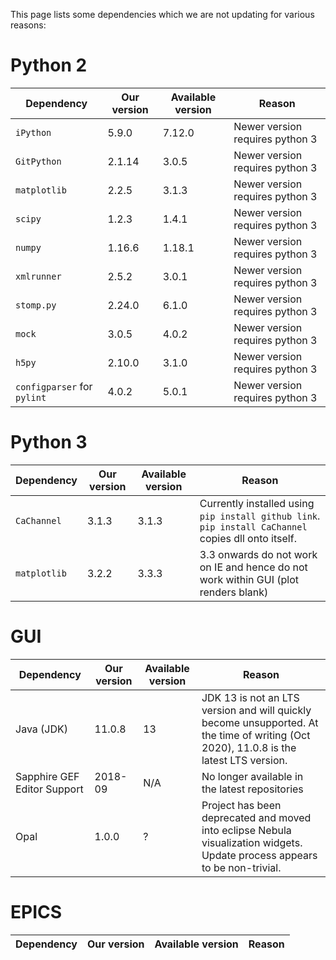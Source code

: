 This page lists some dependencies which we are not updating for various reasons:

# Python 2

| Dependency | Our version | Available version | Reason |
| --- | --- | --- | --- |
| `iPython` | 5.9.0 | 7.12.0 | Newer version requires python 3 |
| `GitPython` | 2.1.14 | 3.0.5 | Newer version requires python 3 |
| `matplotlib` | 2.2.5 | 3.1.3 | Newer version requires python 3 |
| `scipy` | 1.2.3 | 1.4.1 | Newer version requires python 3 |
| `numpy` | 1.16.6 | 1.18.1 | Newer version requires python 3 |
| `xmlrunner` | 2.5.2 | 3.0.1 | Newer version requires python 3 |
| `stomp.py`  | 2.24.0 | 6.1.0 | Newer version requires python 3 |
| `mock`      | 3.0.5  | 4.0.2 | Newer version requires python 3 |
| `h5py`      | 2.10.0 | 3.1.0 | Newer version requires python 3 |
| `configparser` for `pylint` | 4.0.2 | 5.0.1 | Newer version requires python 3 |

# Python 3

| Dependency | Our version | Available version | Reason |
| --- | --- | --- | --- |
| `CaChannel` | 3.1.3 | 3.1.3 | Currently installed using `pip install github link`. `pip install CaChannel` copies dll onto itself. |
| `matplotlib` | 3.2.2 | 3.3.3 | 3.3 onwards do not work on IE and hence do not work within GUI (plot renders blank)  |

# GUI

| Dependency | Our version | Available version | Reason |
| --- | --- | --- | --- |
| Java (JDK) | 11.0.8 | 13 | JDK 13 is not an LTS version and will quickly become unsupported. At the time of writing (Oct 2020), 11.0.8 is the latest LTS version. |
| Sapphire GEF Editor Support | 2018-09 | N/A | No longer available in the latest repositories |
| Opal| 1.0.0 | ? | Project has been deprecated and moved into eclipse Nebula visualization widgets. Update process appears to be non-trivial. |

# EPICS

| Dependency | Our version | Available version | Reason |
| --- | --- | --- | --- |
